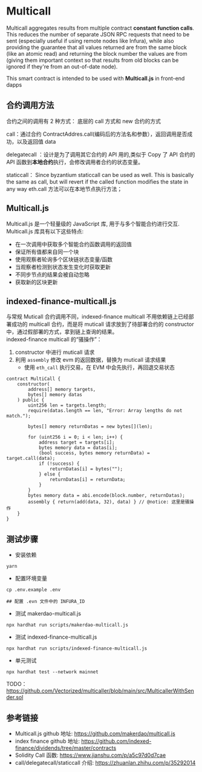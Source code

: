 # Multicall

Multicall aggregates results from multiple contract **constant function calls**.
This reduces the number of separate JSON RPC requests that need to be sent (especially useful if using remote nodes like Infura), while also providing the guarantee that all values returned are from the same block (like an atomic read) and returning the block number the values are from (giving them important context so that results from old blocks can be ignored if they're from an out-of-date node).

This smart contract is intended to be used with **Multicall.js** in front-end dapps

## 合约调用方法

合约之间的调用有 2 种方式： 底层的 call 方式和 new 合约的方式

call：通过合约 ContractAddres.call(编码后的方法名和参数），返回调用是否成功，以及返回值 data

delegatecall ：设计是为了调用其它合约的 API 用的,类似于 Copy 了 API 合约的 API 函数到**本地合约**执行，会修改调用者合约的状态变量。

staticcall： Since byzantium staticcall can be used as well. This is basically the same as call, but will revert if the called function modifies the state in any way
eth.call 方法可以在本地节点执行方法；

## Multicall.js

Multicall.js 是一个轻量级的 JavaScript 库, 用于与多个智能合约进行交互.
Multicall.js 库具有以下这些特点:

- 在一次调用中获取多个智能合约函数调用的返回值
- 保证所有值都来自同一个块
- 使用观察者轮询多个区块链状态变量/函数
- 当观察者检测到状态发生变化时获取更新
- 不同步节点的结果会被自动忽略
- 获取新的区块更新

## indexed-finance-multicall.js

与常规 Muticall 合约调用不同，indexed-finance multicall 不用依赖链上已经部署成功的 multicall 合约，而是将 muticall 请求放到了待部署合约的 constructor 中，通过假部署的方式，拿到链上查询的结果。  
indexed-finance multicall 的“骚操作”：

1. constructor 中进行 muticall 请求
2. 利用 `assembly` 修改 evm 的返回数据，替换为 muticall 请求结果
   - 使用 `eth_call` 执行交易，在 EVM 中会先执行，再回退交易状态

```solidity
contract MultiCall {
    constructor(
        address[] memory targets,
        bytes[] memory datas
    ) public {
        uint256 len = targets.length;
        require(datas.length == len, "Error: Array lengths do not match.");

        bytes[] memory returnDatas = new bytes[](len);

        for (uint256 i = 0; i < len; i++) {
            address target = targets[i];
            bytes memory data = datas[i];
            (bool success, bytes memory returnData) = target.call(data);
            if (!success) {
                returnDatas[i] = bytes("");
            } else {
                returnDatas[i] = returnData;
            }
        }
        bytes memory data = abi.encode(block.number, returnDatas);
        assembly { return(add(data, 32), data) } // @notice: 这里是骚操作
    }
}
```

## 测试步骤

- 安装依赖

```shell
yarn
```

- 配置环境变量

```shell
cp .env.example .env

## 配置 .evn 文件中的 INFURA_ID
```

- 测试 makerdao-multicall.js

```shell
npx hardhat run scripts/makerdao-multicall.js
```

- 测试 indexed-finance-multicall.js

```shell
npx hardhat run scripts/indexed-finance-multicall.js
```

- 单元测试

```shell
npx hardhat test --network mainnet
```


TODO： 
https://github.com/Vectorized/multicaller/blob/main/src/MulticallerWithSender.sol 
## 参考链接

- Multicall.js github 地址: https://github.com/makerdao/multicall.js
- index finance github 地址: https://github.com/indexed-finance/dividends/tree/master/contracts
- Solidity Call 函数: https://www.jianshu.com/p/a5c97d0d7cae
- call/delegatecall/staticcall 介绍: https://zhuanlan.zhihu.com/p/35292014
